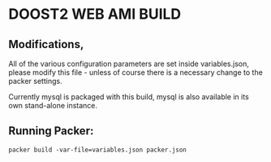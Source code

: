 # DOOST2 WEB AMI BUILD

## Modifications,

All of the various configuration parameters are set inside variables.json, please modify this file - unless of course there is a necessary change to the packer settings.

Currently mysql is packaged with this build, mysql is also available in its own stand-alone instance.


## Running Packer:

```packer build -var-file=variables.json packer.json```
